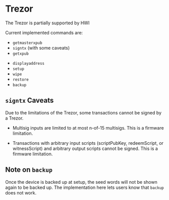 # Trezor

The Trezor is partially supported by HWI

Current implemented commands are:

* `getmasterxpub`
* `signtx` (with some caveats)
* `getxpub`
- `displayaddress`
- `setup`
- `wipe`
- `restore`
- `backup`

## `signtx` Caveats

Due to the limitations of the Trezor, some transactions cannot be signed by a Trezor.

- Multisig inputs are limited to at most n-of-15 multisigs. This is a firmware limitation.
* Transactions with arbitrary input scripts (scriptPubKey, redeemScript, or witnessScript) and arbitrary output scripts cannot be signed. This is a firmware limitation.

## Note on `backup`

Once the device is backed up at setup, the seed words will not be shown again to be backed up. The implementation here lets users know that `backup` does not work.
